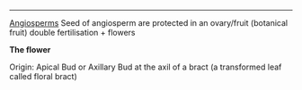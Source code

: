 ___
<u>Angiosperms</u>
Seed of angiosperm are protected in an ovary/fruit (botanical fruit)
double fertilisation + flowers 


**The flower**

Origin: Apical Bud or Axillary Bud at the axil of a bract (a transformed leaf called floral bract)
